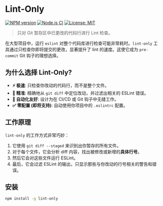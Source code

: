 # Lint-Only

[![NPM version](https://img.shields.io/npm/v/lint-only.svg?style=flat)](https://www.npmjs.com/package/lint-only)
[![Node.js CI](https://github.com/twoKilo/lint-only/actions/workflows/ci.yml/badge.svg)](https://github.com/twoKilo/lint-only/actions/workflows/ci.yml)
[![License: MIT](https://img.shields.io/badge/License-MIT-yellow.svg)](https://opensource.org/licenses/MIT)

> 只对 Git 暂存区中已更改的代码行进行 Lint 检查。

在大型项目中，运行 `eslint` 对整个代码库进行检查可能非常耗时。`lint-only` 工具通过只检查你即将提交的更改，显著提升了 lint 的速度。这使它成为 `pre-commit` Git 钩子的理想选择。

## 为什么选择 Lint-Only?

-   **⚡️ 极速**: 只检查你改动的代码行，而不是整个文件。
-   **🎯 精准**: 精确地从 `git diff` 中定位改动，并过滤出相关的 ESLint 错误。
-   **🤖 自动化友好**: 设计为在 CI/CD 或 Git 钩子中无缝工作。
-   **✅ 零配置 (即将支持)**: 自动使用你项目中的 `.eslintrc` 配置。

## 工作原理

`lint-only` 的工作方式非常巧妙：

1.  它使用 `git diff --staged` 来识别出你暂存的所有文件。
2.  对于每个文件，它会分析 diff 内容，找出被修改或新增的**具体行号**。
3.  然后它会对这些文件运行 ESLint。
4.  最后，它会过滤 ESLint 的输出，只显示那些与你改动的行号相关的警告和错误。

## 安装

```bash
npm install -g lint-only